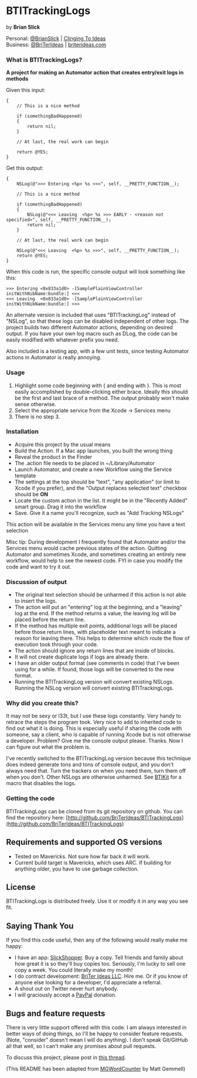 # BTITrackingLogs
by **Brian Slick**

Personal: [@BrianSlick](http://twitter.com/BrianSlick) | [Clinging To Ideas](http://clingingtoideas.blogspot.com)  
Business: [@BriTerIdeas](http://twitter.com/BriTerIdeas) | [briterideas.com](http://briterideas.com)


### What is BTITrackingLogs?

**A project for making an Automator action that creates entry/exit logs in methods**

Given this input:

```
{
    // This is a nice method
         
    if (somethingBadHappened)
    {
        return nil;
    }
         
    // At last, the real work can begin
         
    return @YES;
}
```

Get this output:

```
{
    NSLog(@">>> Entering <%p> %s <<<", self, __PRETTY_FUNCTION__);

    // This is a nice method
         
    if (somethingBadHappened)
    {
        NSLog(@"<<< Leaving  <%p> %s >>> EARLY - <reason not specified>", self, __PRETTY_FUNCTION__);
        return nil;
    }
         
    // At last, the real work can begin
         
    NSLog(@"<<< Leaving  <%p> %s >>>", self, __PRETTY_FUNCTION__);
    return @YES;
}
```

When this code is run, the specific console output will look something like this:

```
>>> Entering <0x833a1d0> -[SamplePlainViewController initWithNibName:bundle:] <<<
<<< Leaving  <0x833a1d0> -[SamplePlainViewController initWithNibName:bundle:] >>>
```

An alternate version is included that uses "BTITrackingLog" instead of "NSLog", so that these logs can be disabled independent of other logs.  The project builds two different Automator actions, depending on desired output.  If you have your own log macro such as DLog, the code can be easily modified with whatever prefix you need. 

Also included is a testing app, with a few unit tests, since testing Automator actions in Automator is really annoying.


### Usage

1. Highlight some code beginning with { and ending with }. This is most easily accomplished by double-clicking either brace. Ideally this should be the first and last brace of a method. The output probably won't make sense otherwise.
2. Select the appropriate service from the Xcode -> Services menu
3. There is no step 3.


### Installation

- Acquire this project by the usual means
- Build the Action.  If a Mac app launches, you built the wrong thing
- Reveal the product in the Finder
- The .action file needs to be placed in ~/Library/Automator
- Launch Automator, and create a new Workflow using the Service template
- The settings at the top should be "text", "any application" (or limit to Xcode if you prefer), and the "Output replaces selected text" checkbox should be **ON**
- Locate the custom action in the list. It might be in the "Recently Added" smart group.  Drag it into the workflow
- Save. Give it a name you'll recognize, such as "Add Tracking NSLogs"

This action will be available in the Services menu any time you have a text selection

Misc tip: During development I frequently found that Automator and/or the Services menu would cache previous states of the action.  Quitting Automator and sometimes Xcode, and sometimes creating an entirely new workflow, would help to see the newest code. FYI in case you modify the code and want to try it out.


### Discussion of output


- The original text selection should be unharmed if this action is not able to insert the logs.
- The action will put an "entering" log at the beginning, and a "leaving" log at the end. If the method returns a value, the leaving log will be placed before the return line.
- If the method has multiple exit points, additional logs will be placed before those return lines, with placeholder text meant to indicate a reason for leaving there. This helps to determine which route the flow of execution took through your code.
- The action should ignore any return lines that are inside of blocks.
- It will not create duplicate logs if logs are already there.
- I have an older output format (see comments in code) that I've been using for a while. If found, those logs will be converted to the new format.
- Running the BTITrackingLog version will convert existing NSLogs.  Running the NSLog version will convert existing BTITrackingLogs.


### Why did you create this?

It may not be sexy or l33t, but I use these logs constantly. Very handy to retrace the steps the program took. Very nice to add to inherited code to find out what it is doing. This is especially useful if sharing the code with someone, say a client, who is capable of running Xcode but is not otherwise a developer. Problem? Give me the console output please. Thanks. Now I can figure out what the problem is.

I've recently switched to the BTITrackingLog version because this technique does indeed generate tons and tons of console output, and you don't always need that. Turn the trackers on when you need them, turn them off when you don't. Other NSLogs are otherwise unharmed.  See [BTIKit](https://github.com/BriTerIdeas/BTIKit) for a macro that disables the logs.


### Getting the code

BTITrackingLogs can be cloned from its git repository on github. You can find the repository here: [http://github.com/BriTerIdeas/BTITrackingLogs](http://github.com/BriTerIdeas/BTITrackingLogs)


## Requirements and supported OS versions

- Tested on Mavericks.  Not sure how far back it will work.
- Current build target is Mavericks, which uses ARC.  If building for anything older, you have to use garbage collection.


## License

BTITrackingLogs is distributed freely.  Use it or modify it in any way you see fit.


## Saying Thank You

If you find this code useful, then any of the following would really make me happy:

- I have an app: [SlickShopper](https://itunes.apple.com/us/app/slickshopper-2/id434077651?mt=8). Buy a copy. Tell friends and family about how great it is so they'll buy copies too.  Seriously, I'm lucky to sell one copy a week.  You could literally make my month!
- I do contract development: [BriTer Ideas LLC](http://www.briterideas.com/services.shtml). Hire me. Or if you know of anyone else looking for a developer, I'd appreciate a referral.
- A shout out on Twitter never hurt anybody.
- I will graciously accept a [PayPal](http://bit.ly/AW4Cc) donation.


## Bugs and feature requests

There is very little support offered with this code.  I am always interested in better ways of doing things, so I'll be happy to consider feature requests.  (Note, "consider" doesn't mean I will do anything).  I don't speak Git/GitHub all that well, so I can't make any promises about pull requests.

To discuss this project, please post in [this thread](http://iphonedevsdk.com/forum/iphone-sdk-development/52981-free-utility-for-adding-logs.html).

(This README has been adapted from [MGWordCounter](https://github.com/mattgemmell/MGWordCounter) by Matt Gemmell)

